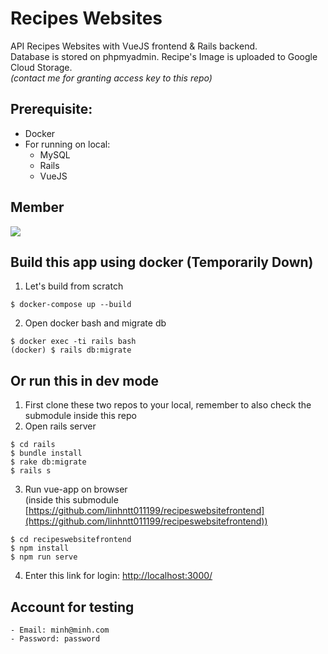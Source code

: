 # Recipes Websites

API Recipes Websites with VueJS frontend & Rails backend.\
Database is stored on phpmyadmin.
Recipe's Image is uploaded to Google Cloud Storage.\
<i>(contact me for granting access key to this repo)</i>

## Prerequisite:
- Docker<br>
- For running on local:
  - MySQL
  - Rails
  - VueJS

## Member
<a href="https://github.com/minhld99/Recipes-Website/graphs/contributors">
  <img src="https://contrib.rocks/image?repo=minhld99/Recipes-Website" />
</a>

## Build this app using docker <b>(Temporarily Down)</b>
1. Let's build from scratch
```
$ docker-compose up --build
```
2. Open docker bash and migrate db
```
$ docker exec -ti rails bash
(docker) $ rails db:migrate
```
## Or run this in dev mode
1. First clone these two repos to your local, remember to also check the submodule inside this repo
2. Open rails server
```
$ cd rails
$ bundle install
$ rake db:migrate
$ rails s
```
3. Run vue-app on browser\
(inside this submodule [https://github.com/linhntt011199/recipeswebsitefrontend](https://github.com/linhntt011199/recipeswebsitefrontend))
```
$ cd recipeswebsitefrontend
$ npm install
$ npm run serve
```
4. Enter this link for login: [http://localhost:3000/](http://localhost:3000/login)

## Account for testing
```
- Email: minh@minh.com
- Password: password
```
